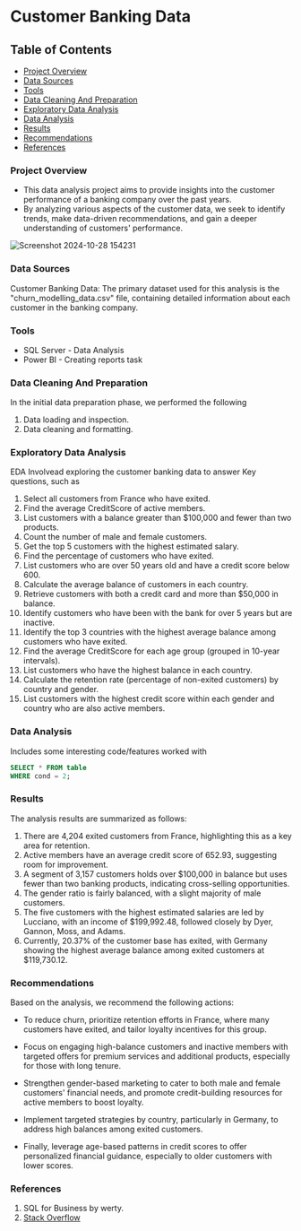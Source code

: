 # Customer Banking Data


## Table of Contents

- [Project Overview](#project-overview)
- [Data Sources](#data-sources)
- [Tools](#tools)
- [Data Cleaning And Preparation](#data-cleaning-and-preparation)
- [Exploratory Data Analysis](#exploratory-data-analysis)
- [Data Analysis](#data-analysis)
- [Results](#results)
- [Recommendations](#recommendations)
- [References](#references)


### Project Overview

- This data analysis project aims to provide insights into the customer performance of a banking company over the past years.
- By analyzing various aspects of the customer data, we seek to identify trends, make data-driven recommendations, and gain a deeper understanding of customers' performance.



![Screenshot 2024-10-28 154231](https://github.com/user-attachments/assets/a43390b2-7b83-47ff-8d04-3d7df8693199)




### Data Sources

Customer Banking Data: The primary dataset used for this analysis is the "churn_modelling_data.csv" file, containing detailed information about each customer in the banking company.

### Tools

- SQL Server - Data Analysis
- Power BI - Creating reports task



### Data Cleaning And Preparation

In the initial data preparation phase, we performed the following
1. Data loading and inspection.
2. Data cleaning and formatting.


### Exploratory Data Analysis

EDA Involvead exploring the customer banking data to answer Key questions, such as

1. Select all customers from France who have exited.
2. Find the average CreditScore of active members.
3. List customers with a balance greater than $100,000 and fewer than two products.
4. Count the number of male and female customers.
5. Get the top 5 customers with the highest estimated salary.
6. Find the percentage of customers who have exited.
7. List customers who are over 50 years old and have a credit score below 600.
8. Calculate the average balance of customers in each country.
9. Retrieve customers with both a credit card and more than $50,000 in balance.
10. Identify customers who have been with the bank for over 5 years but are inactive.
11. Identify the top 3 countries with the highest average balance among customers who have exited.
12. Find the average CreditScore for each age group (grouped in 10-year intervals).
13. List customers who have the highest balance in each country.
14. Calculate the retention rate (percentage of non-exited customers) by country and gender.
5. List customers with the highest credit score within each gender and country who are also active members.

### Data Analysis

Includes some interesting code/features worked with

```sql
SELECT * FROM table
WHERE cond = 2;
```

### Results

The analysis results are summarized as follows:
1. There are 4,204 exited customers from France, highlighting this as a key area for retention.
2. Active members have an average credit score of 652.93, suggesting room for improvement.
3. A segment of 3,157 customers holds over $100,000 in balance but uses fewer than two banking products, indicating cross-selling opportunities.
4. The gender ratio is fairly balanced, with a slight majority of male customers.
5. The five customers with the highest estimated salaries are led by Lucciano, with an income of $199,992.48, followed closely by Dyer, Gannon, Moss, and Adams.
6. Currently, 20.37% of the customer base has exited, with Germany showing the highest average balance among exited customers at $119,730.12.


### Recommendations
Based on the analysis, we recommend the following actions:

- To reduce churn, prioritize retention efforts in France, where many customers have exited, and tailor loyalty incentives for this group.

- Focus on engaging high-balance customers and inactive members with targeted offers for premium services and additional products, especially for those with long tenure.

- Strengthen gender-based marketing to cater to both male and female customers' financial needs, and promote credit-building resources for active members to boost loyalty.

- Implement targeted strategies by country, particularly in Germany, to address high balances among exited customers.

- Finally, leverage age-based patterns in credit scores to offer personalized financial guidance, especially to older customers with lower scores.



### References

1. SQL for Business by werty.
2. [Stack Overflow](https://stack.com)
